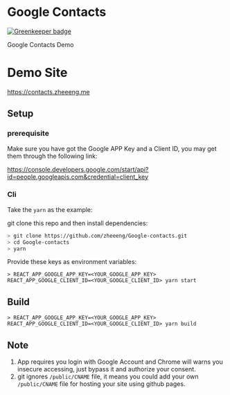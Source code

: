 # Google Contacts

[![Greenkeeper badge](https://badges.greenkeeper.io/zheeeng/Google-contacts.svg)](https://greenkeeper.io/)

Google Contacts Demo

# Demo Site

https://contacts.zheeeng.me

## Setup

### prerequisite

Make sure you have got the Google APP Key and a Client ID, you may get them through the following link:

https://console.developers.google.com/start/api?id=people.googleapis.com&credential=client_key

### Cli

Take the `yarn` as the example:

git clone this repo and then install dependencies:

```sh
> git clone https://github.com/zheeeng/Google-contacts.git
> cd Google-contacts
> yarn
```

Provide these keys as environment variables:

```shell
> REACT_APP_GOOGLE_APP_KEY=<YOUR_GOOGLE_APP_KEY> REACT_APP_GOOGLE_CLIENT_ID=<YOUR_GOOGLE_CLIENT_ID> yarn start
```

## Build

```shell
> REACT_APP_GOOGLE_APP_KEY=<YOUR_GOOGLE_APP_KEY> REACT_APP_GOOGLE_CLIENT_ID=<YOUR_GOOGLE_CLIENT_ID> yarn build
```

## Note

1. App requires you login with Google Account and Chrome will warns you insecure accessing, just bypass it and authorize your consent.
2. git ignores `/public/CNAME` file, it means you could add your own `/public/CNAME` file for hosting your site using github pages.
